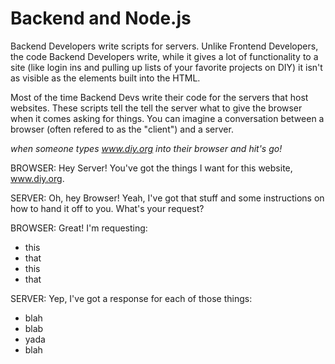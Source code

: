 # Backend and Node.js

Backend Developers write scripts for servers. Unlike Frontend Developers, the code Backend Developers write, while it gives a lot of functionality to a site (like login ins and pulling up lists of your favorite projects on DIY) it isn't as visible as the elements built into the HTML. 

Most of the time Backend Devs write their code for the servers that host websites. These scripts tell the tell the server what to give the browser when it comes asking for things. You can imagine a conversation between a browser (often refered to as the "client") and a server. 

*when someone types www.diy.org into their browser and hit's go!*

BROWSER: Hey Server! You've got the things I want for this website, www.diy.org.

SERVER: Oh, hey Browser! Yeah, I've got that stuff and some instructions on how to hand it off to you. What's your request?

BROWSER: Great! I'm requesting:

- this
- that
- this
- that

SERVER: Yep, I've got a response for each of those things:

- blah
- blab
- yada
- blah


